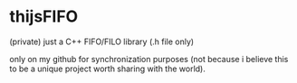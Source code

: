 # thijsFIFO
 (private) just a C++ FIFO/FILO library (.h file only)

only on my github for synchronization purposes (not because i believe this to be a unique project worth sharing with the world).